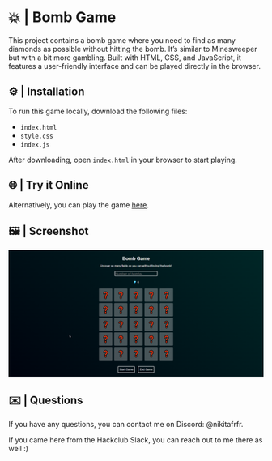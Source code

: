 # 💥 | Bomb Game

This project contains a bomb game where you need to find as many diamonds as possible without hitting the bomb. It’s similar to Minesweeper but with a bit more gambling. Built with HTML, CSS, and JavaScript, it features a user-friendly interface and can be played directly in the browser.

## ⚙️ | Installation

To run this game locally, download the following files:
- `index.html`
- `style.css`
- `index.js`

After downloading, open `index.html` in your browser to start playing.

## 🌐 | Try it Online

Alternatively, you can play the game [here](https://hackclub.nik-dev.eu/bomb-game/).

## 🖼️ | Screenshot

![Screenshot](screenshot.png)

## ✉️ | Questions

If you have any questions, you can contact me on Discord: @nikitafrfr.

If you came here from the Hackclub Slack, you can reach out to me there as well :)
